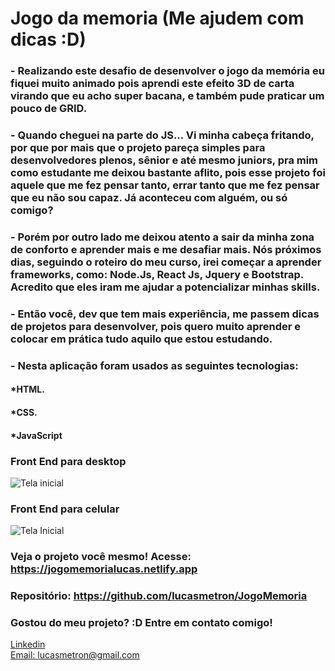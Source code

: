 # Jogo da memoria (Me ajudem com dicas :D)

### - Realizando este desafio de desenvolver o jogo da memória eu fiquei muito animado pois aprendi este efeito 3D de carta virando que eu acho super bacana, e também pude praticar um pouco de GRID.

### - Quando cheguei na parte do JS... Vi minha cabeça fritando, por que por mais que o projeto pareça simples para desenvolvedores plenos, sênior e até mesmo juniors, pra mim como estudante me deixou bastante aflito, pois esse projeto foi aquele que me fez pensar tanto, errar tanto que me fez pensar que eu não sou capaz. Já aconteceu com alguém, ou só comigo?

### - Porém por outro lado me deixou atento a sair da minha zona de conforto e aprender mais e me desafiar mais. Nós próximos dias, seguindo o roteiro do meu curso, irei começar a aprender frameworks, como: Node.Js, React Js, Jquery e Bootstrap. Acredito que eles iram me ajudar a potencializar minhas skills.
### - Então você, dev que tem mais experiência, me passem dicas de projetos para desenvolver, pois quero muito aprender e colocar em prática tudo aquilo que estou estudando. 

### - Nesta aplicação foram usados as seguintes tecnologias:

#### *HTML.
#### *CSS.
#### *JavaScript


### Front End para desktop
![Tela inicial](./assets/gifs/Desktop.gif)

### Front End para celular
![Tela Inicial](./assets/gifs/mobile.gif)

### Veja o projeto você mesmo! Acesse: https://jogomemorialucas.netlify.app

### Repositório: https://github.com/lucasmetron/JogoMemoria

### Gostou do meu projeto? :D Entre em contato comigo! 
[Linkedin](https://www.linkedin.com/in/lucas-rosa-058683102/) <br/>
[Email: lucasmetron@gmail.com](mailto:lucasmetron@gmail.com)